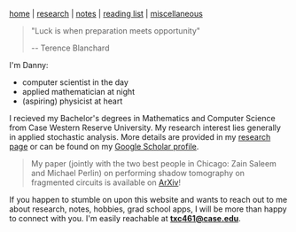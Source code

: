 [home](./index.html)  |  [research](./research.html)  |  [notes](./notes.html)  |  [reading list](./reading_list.html)  |  [miscellaneous](./miscellaneous.html)

> "Luck is when preparation meets opportunity" 
> 
> -- Terence Blanchard 

I'm Danny:

- computer scientist in the day
- applied mathematician at night
- (aspiring) physicist at heart

I recieved my Bachelor's degrees in Mathematics and Computer Science from Case Western Reserve University. My research interest lies generally in applied stochastic analysis. More details are provided in my [research page](./research.html) or can be found on my [Google Scholar profile](https://scholar.google.com/citations?hl=en&user=W72N33YAAAAJ).


> My paper (jointly with the two best people in Chicago: Zain Saleem and Michael Perlin) on performing shadow tomography on fragmented circuits is available on [ArXiv](https://arxiv.org/abs/2212.00761)! 

If you happen to stumble on upon this website and wants to reach out to me about research, notes, hobbies, grad school apps, I will be more than happy to connect with you. I'm easily reachable at **txc461@case.edu**. 

